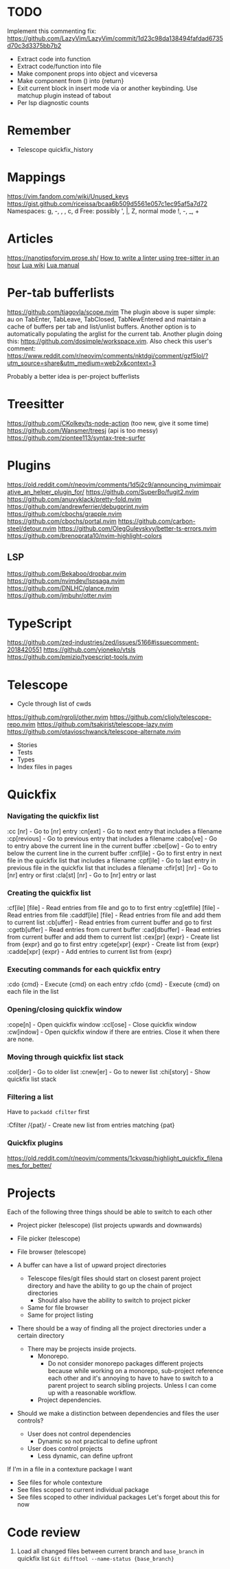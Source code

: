 # TODO

Implement this commenting fix: https://github.com/LazyVim/LazyVim/commit/1d23c98da138494fafdad6735d70c3d3375bb7b2

- Extract code into function
- Extract code/function into file
- Make component props into object and viceversa
- Make component from () into {return}
- Exit current block in insert mode via <tab> or another keybinding. Use matchup plugin instead of tabout
- Per lsp diagnostic counts

# Remember

- Telescope quickfix_history

# Mappings

https://vim.fandom.com/wiki/Unused_keys
https://gist.github.com/riceissa/bcaa6b509d5561e057c1ec95af5a7d72
Namespaces: g, -, <leader>, <alt>, c, d
Free: possibly ', |, Z, normal mode !, -, \_, +

# Articles

https://nanotipsforvim.prose.sh/
[How to write a linter using tree-sitter in an hour](https://siraben.dev/2022/03/22/tree-sitter-linter.html)
[Lua wiki](http://lua-users.org/wiki/LuaDirectory)
[Lua manual](http://www.lua.org/manual/5.4/)

# Per-tab bufferlists

https://github.com/tiagovla/scope.nvim
The plugin above is super simple: au on TabEnter, TabLeave, TabClosed, TabNewEntered and maintain a cache of buffers per tab and list/unlist buffers. Another option is to automatically populating the arglist for the current tab. Another plugin doing this: https://github.com/dosimple/workspace.vim. Also check this user's comment: https://www.reddit.com/r/neovim/comments/nktdgi/comment/gzf5lol/?utm_source=share&utm_medium=web2x&context=3

Probably a better idea is per-project bufferlists

# Treesitter

https://github.com/CKolkey/ts-node-action (too new, give it some time)
https://github.com/Wansmer/treesj (api is too messy)
https://github.com/ziontee113/syntax-tree-surfer

# Plugins

https://old.reddit.com/r/neovim/comments/1d5j2c9/announcing_nvimimpairative_an_helper_plugin_for/
https://github.com/SuperBo/fugit2.nvim
https://github.com/anuvyklack/pretty-fold.nvim
https://github.com/andrewferrier/debugprint.nvim
https://github.com/cbochs/grapple.nvim
https://github.com/cbochs/portal.nvim
https://github.com/carbon-steel/detour.nvim
https://github.com/OlegGulevskyy/better-ts-errors.nvim
https://github.com/brenoprata10/nvim-highlight-colors

## LSP

https://github.com/Bekaboo/dropbar.nvim
https://github.com/nvimdev/lspsaga.nvim
https://github.com/DNLHC/glance.nvim
https://github.com/jmbuhr/otter.nvim

# TypeScript

https://github.com/zed-industries/zed/issues/5166#issuecomment-2018420551
https://github.com/yioneko/vtsls
https://github.com/pmizio/typescript-tools.nvim

# Telescope

- Cycle through list of cwds

https://github.com/rgroli/other.nvim
https://github.com/cljoly/telescope-repo.nvim
https://github.com/tsakirist/telescope-lazy.nvim
https://github.com/otavioschwanck/telescope-alternate.nvim

- Stories
- Tests
- Types
- Index files in pages

# Quickfix

### Navigating the quickfix list

:cc [nr] - Go to [nr] entry
:cn[ext] - Go to next entry that includes a filename
:cp[revious] - Go to previous entry that includes a filename
:cabo[ve] - Go to entry above the current line in the current buffer
:cbel[ow] - Go to entry below the current line in the current buffer
:cnf[ile] - Go to first entry in next file in the quickfix list that includes a filename
:cpf[ile] - Go to last entry in previous file in the quickfix list that includes a filename
:cfir[st] [nr] - Go to [nr] entry or first
:cla[st] [nr] - Go to [nr] entry or last

### Creating the quickfix list

:cf[ile] [file] - Read entries from file and go to to first entry
:cg[etfile] [file] - Read entries from file
:caddf[ile] [file] - Read entries from file and add them to current list
:cb[uffer] - Read entries from current buffer and go to first
:cgetb[uffer] - Read entries from current buffer
:cad[dbuffer] - Read entries from current buffer and add them to current list
:cex[pr] {expr} - Create list from {expr} and go to first entry
:cgete[xpr] {expr} - Create list from {expr}
:cadde[xpr] {expr} - Add entries to current list from {expr}

### Executing commands for each quickfix entry

:cdo {cmd} - Execute {cmd} on each entry
:cfdo {cmd} - Execute {cmd} on each file in the list

### Opening/closing quickfix window

:cope[n] - Open quickfix window
:ccl[ose] - Close quickfix window
:cw[indow] - Open quickfix window if there are entries. Close it when there are none.

### Moving through quickfix list stack

:col[der] - Go to older list
:cnew[er] - Go to newer list
:chi[story] - Show quickfix list stack

### Filtering a list

Have to `packadd cfilter` first

:Cfilter /{pat}/ - Create new list from entries matching {pat}

### Quickfix plugins

https://old.reddit.com/r/neovim/comments/1ckvqsp/highlight_quickfix_filenames_for_better/

# Projects

Each of the following three things should be able to switch to each other

- Project picker (telescope) (list projects upwards and downwards)
- File picker (telescope)
- File browser (telescope)

- A buffer can have a list of upward project directories
  - Telescope files/git files should start on closest parent project directory and have the ability to go up the chain of project directories
    - Should also have the ability to switch to project picker
  - Same for file browser
  - Same for project listing
- There should be a way of finding all the project directories under a certain directory

  - There may be projects inside projects.
    - Monorepo.
      - Do not consider monorepo packages different projects because while working on a monorepo, sub-project reference each other and it's annoying to have to have to switch to a parent project to search sibling projects. Unless I can come up with a reasonable workflow.
    - Project dependencies.

- Should we make a distinction between dependencies and files the user controls?
  - User does not control dependencies
    - Dynamic so not practical to define upfront
  - User does control projects
    - Less dynamic, can define upfront

If I'm in a file in a contexture package I want

- See files for whole contexture
- See files scoped to current individual package
- See files scoped to other individual packages
  Let's forget about this for now

# Code review

1. Load all changed files between current branch and `base_branch` in quickfix list
   `Git difftool --name-status {base_branch}`
